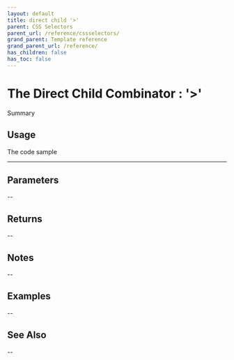 ```yaml
---
layout: default
title: direct child '>'
parent: CSS Selectors
parent_url: /reference/cssselectors/
grand_parent: Template reference
grand_parent_url: /reference/
has_children: false
has_toc: false
---
```


# The Direct Child Combinator : '>'

Summary

## Usage

 The code sample

---

## Parameters

--

## Returns 

--

## Notes


-- 

## Examples


--


## See Also


--


